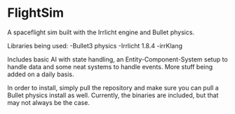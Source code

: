 # FlightSim
A spaceflight sim built with the Irrlicht engine and Bullet physics.

Libraries being used:
-Bullet3 physics
-Irrlicht 1.8.4
-irrKlang

Includes basic AI with state handling, an Entity-Component-System setup to handle data and some neat systems to handle events. More stuff being added on a daily basis.

In order to install, simply pull the repository and make sure you can pull a Bullet physics install as well. Currently, the binaries are included, but that may not always be the case.

